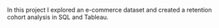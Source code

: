 In this project I explored an e-commerce dataset and created a retention cohort analysis in SQL and Tableau.
